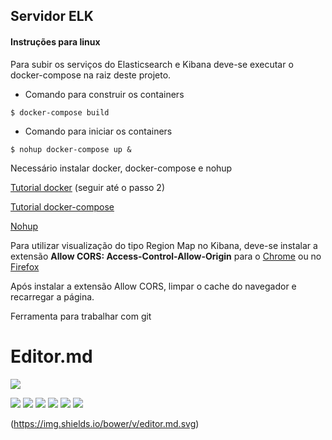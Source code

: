## Servidor ELK

#### Instruções para linux


Para subir os serviços do Elasticsearch e Kibana deve-se executar o docker-compose na raiz deste projeto.
- Comando para construir os containers

`$ docker-compose build`

- Comando para iniciar os containers

`$ nohup docker-compose up &`
      
 Necessário instalar docker, docker-compose e nohup
 
[Tutorial docker](https://www.digitalocean.com/community/tutorials/como-instalar-e-usar-o-docker-no-ubuntu-18-04-pt) (seguir até o passo 2)

[Tutorial docker-compose](https://www.digitalocean.com/community/tutorials/how-to-install-docker-compose-on-ubuntu-16-04)

[Nohup](https://www.maketecheasier.com/nohup-and-uses/)

Para utilizar visualização do tipo Region Map no Kibana, deve-se instalar a extensão **Allow CORS: Access-Control-Allow-Origin** para o [Chrome](https://chrome.google.com/webstore/detail/allow-cors-access-control/lhobafahddgcelffkeicbaginigeejlf)  ou no [Firefox](https://addons.mozilla.org/pt-BR/firefox/addon/access-control-allow-origin/)

Após instalar a extensão Allow CORS, limpar o cache do navegador e recarregar a página.


Ferramenta para trabalhar com git


# Editor.md

![](https://pandao.github.io/editor.md/images/logos/editormd-logo-180x180.png)

![](https://img.shields.io/github/stars/pandao/editor.md.svg) ![](https://img.shields.io/github/forks/pandao/editor.md.svg) ![](https://img.shields.io/github/tag/pandao/editor.md.svg) ![](https://img.shields.io/github/release/pandao/editor.md.svg) ![](https://img.shields.io/github/issues/pandao/editor.md.svg) ![](https://img.shields.io/bower/v/editor.md.svg)

(https://img.shields.io/bower/v/editor.md.svg)

